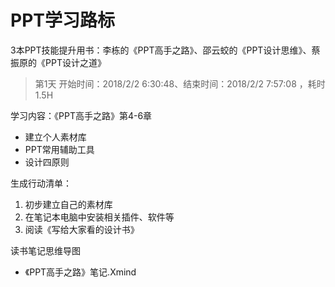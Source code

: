 # PPT学习路标 #

3本PPT技能提升用书：李栋的《PPT高手之路》、邵云蛟的《PPT设计思维》、蔡振原的《PPT设计之道》

> 第1天 开始时间：2018/2/2 6:30:48、结束时间：2018/2/2 7:57:08 ，耗时1.5H

学习内容：《PPT高手之路》第4-6章

- 建立个人素材库
- PPT常用辅助工具
- 设计四原则

生成行动清单：

1. 初步建立自己的素材库
2. 在笔记本电脑中安装相关插件、软件等
3. 阅读《写给大家看的设计书》

读书笔记思维导图

- 《PPT高手之路》笔记.Xmind




